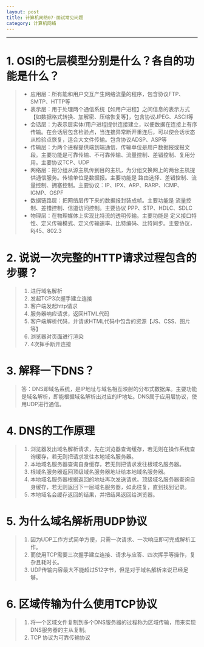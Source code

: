 ```yaml
---
layout: post
title: 计算机网络07-面试常见问题
category: 计算机网络
---
```

---

# 1. OSI的七层模型分别是什么？各自的功能是什么？

> * 应用层：所有能和用户交互产生网络流量的程序，包含协议FTP、SMTP、HTTP等
> * 表示层：用于处理两个通信系统【如用户进程】之间信息的表示方式【如数据格式转换、加解密、压缩恢复等】，包含协议JPEG、ASCII等
> * 会话层：为表示层实体/用户进程提供连接建立，以便数据在连接上有序传输。在会话层包含检验点，当连接异常断开重连后，可以使会话状态从检验点恢复，适合大文件传输。包含协议ADSP、ASP等
> * 传输层：为两个进程提供端到端通信，传输单位是用户数据报或报文段。主要功能是可靠传输、不可靠传输、流量控制、差错控制、复用分用。主要协议TCP、UDP
> * 网络层：把分组从源主机传到目的主机，为分组交换网上的两台主机提供通信服务。传输单位是数据报。主要功能是 路由选择、差错控制、流量控制、拥塞控制。主要协议：IP、IPX、ARP、RARP、ICMP、IGMP、OSPF
> * 数据链路层：把网络层传下来的数据报封装成帧。主要功能是 流量控制、差错控制、信道访问控制。主要协议 PPP、STP、HDLC、SDLC
> * 物理层：在物理媒体上实现比特流的透明传输。主要功能是 定义接口特性、定义传输模式、定义传输速率、比特编码、比特同步。主要协议，Rj45、802.3



# 2. 说说一次完整的HTTP请求过程包含的步骤？

> 1. 进行域名解析
> 2. 发起TCP3次握手建立连接
> 3. 客户端发起http请求
> 4. 服务器响应请求，返回HTML代码
> 5. 客户端解析代码，并请求HTML代码中包含的资源【JS、CSS、图片等】
> 6. 浏览器对页面进行渲染
> 7. 4次挥手断开连接



# 3. 解释一下DNS？

> 答：DNS即域名系统，是IP地址与域名相互映射的分布式数据库。主要功能是域名解析，即能根据域名解析出对应的IP地址。DNS属于应用层协议，使用UDP进行通信。



# 4. DNS的工作原理

> 1. 浏览器发出域名解析请求，先在浏览器查询缓存，若无则在操作系统查询缓存，若无则把请求发往本地域名服务器。
> 2. 本地域名服务器查询自身缓存，若无则把请求发往根域名服务器。
> 3. 根域名服务器返回顶级域名服务器地址给本地域名服务器。
> 4. 本地域名服务器根据返回的地址再次发送请求。顶级域名服务器查询自身缓存，若无则返回下一层域名服务器，如此往复，直到找到记录。
> 5. 本地域名会缓存返回的结果，并把结果返回给浏览器。



# 5. 为什么域名解析用UDP协议

> 1. 因为UDP工作方式简单方便，只需一次请求、一次响应即可完成解析工作。
> 2. 而使用TCP需要三次握手建立连接、请求与应答、四次挥手等操作，复杂且耗时长。
> 3. UDP传输内容最大不能超过512字节，但是对于域名解析来说已经足够。



# 6. 区域传输为什么使用TCP协议

> 1. 将一个区域文件复制到多个DNS服务器的过程称为区域传输，用来实现DNS服务器的主从复制。
> 2. TCP 协议为可靠传输协议



